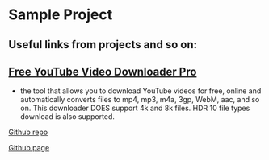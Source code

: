# Sample Project
## Useful links from projects and so on: 


## [Free YouTube Video Downloader Pro](https://ytd7.com)
- the tool that allows you to download YouTube videos for free, online and automatically converts files to mp4, mp3, m4a, 3gp, WebM, aac, and so on. This downloader DOES support 4k and 8k files. HDR 10 file types download is also supported.












[Github repo](https://github.com/pentadothaxor/sample)


[Github page](https://pentadothaxor.github.io/sample/)
